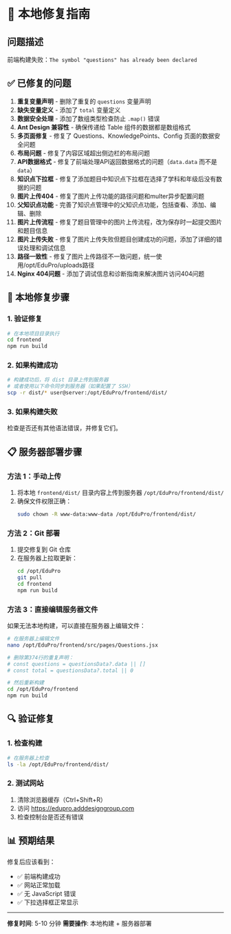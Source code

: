# 🔧 本地修复指南

## 问题描述

前端构建失败：`The symbol "questions" has already been declared`

## ✅ 已修复的问题

1. **重复变量声明** - 删除了重复的 `questions` 变量声明
2. **缺失变量定义** - 添加了 `total` 变量定义
3. **数据安全处理** - 添加了数组类型检查防止 `.map()` 错误
4. **Ant Design 兼容性** - 确保传递给 Table 组件的数据都是数组格式
5. **多页面修复** - 修复了 Questions、KnowledgePoints、Config 页面的数据安全问题
6. **布局问题** - 修复了内容区域超出侧边栏的布局问题
7. **API数据格式** - 修复了前端处理API返回数据格式的问题（`data.data` 而不是 `data`）
8. **知识点下拉框** - 修复了添加题目中知识点下拉框在选择了学科和年级后没有数据的问题
9. **图片上传404** - 修复了图片上传功能的路径问题和multer异步配置问题
10. **父知识点功能** - 完善了知识点管理中的父知识点功能，包括查看、添加、编辑、删除
11. **图片上传流程** - 修复了题目管理中的图片上传流程，改为保存时一起提交图片和题目信息
12. **图片上传失败** - 修复了图片上传失败但题目创建成功的问题，添加了详细的错误处理和调试信息
13. **路径一致性** - 修复了图片上传路径不一致问题，统一使用/opt/EduPro/uploads路径
14. **Nginx 404问题** - 添加了调试信息和诊断指南来解决图片访问404问题

## 🚀 本地修复步骤

### 1. 验证修复
```bash
# 在本地项目目录执行
cd frontend
npm run build
```


### 2. 如果构建成功
```bash
# 构建成功后，将 dist 目录上传到服务器
# 或者使用以下命令同步到服务器（如果配置了 SSH）
scp -r dist/* user@server:/opt/EduPro/frontend/dist/
```

### 3. 如果构建失败
检查是否还有其他语法错误，并修复它们。

## 📋 服务器部署步骤

### 方法 1：手动上传
1. 将本地 `frontend/dist/` 目录内容上传到服务器 `/opt/EduPro/frontend/dist/`
2. 确保文件权限正确：
   ```bash
   sudo chown -R www-data:www-data /opt/EduPro/frontend/dist/
   ```

### 方法 2：Git 部署
1. 提交修复到 Git 仓库
2. 在服务器上拉取更新：
   ```bash
   cd /opt/EduPro
   git pull
   cd frontend
   npm run build
   ```

### 方法 3：直接编辑服务器文件
如果无法本地构建，可以直接在服务器上编辑文件：
```bash
# 在服务器上编辑文件
nano /opt/EduPro/frontend/src/pages/Questions.jsx

# 删除第374行的重复声明：
# const questions = questionsData?.data || []
# const total = questionsData?.total || 0

# 然后重新构建
cd /opt/EduPro/frontend
npm run build
```

## 🔍 验证修复

### 1. 检查构建
```bash
# 在服务器上检查
ls -la /opt/EduPro/frontend/dist/
```

### 2. 测试网站
1. 清除浏览器缓存（Ctrl+Shift+R）
2. 访问 https://edupro.adddesigngroup.com
3. 检查控制台是否还有错误

## 📊 预期结果

修复后应该看到：
- ✅ 前端构建成功
- ✅ 网站正常加载
- ✅ 无 JavaScript 错误
- ✅ 下拉选择框正常显示

---

**修复时间**: 5-10 分钟
**需要操作**: 本地构建 + 服务器部署
